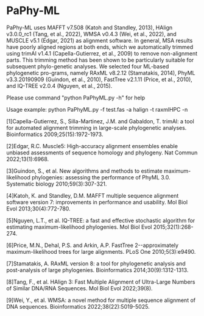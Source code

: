 # PaPhy-ML
PaPhy-ML uses MAFFT v7.508 (Katoh and Standley, 2013), HAlign v3.0.0_rc1 (Tang, et al., 2022), WMSA v0.4.3 (Wei, et al., 2022), and MUSCLE v5.1 (Edgar, 2021) as alignment software. In general, MSA results have poorly aligned regions at both ends, which we automatically trimmed using trimAI v1.4.1 (Capella-Gutierrez, et al., 2009) to remove non-alignment parts. This trimming method has been shown to be particularly suitable for subsequent phylo-genetic analyses. We selected four ML-based phylogenetic pro-grams, namely RAxML v8.2.12 (Stamatakis, 2014), PhyML v3.3.20190909 (Guindon, et al., 2010), FastTree v2.1.11 (Price, et al., 2010), and IQ-TREE v2.0.4 (Nguyen, et al., 2015). 

Please use command "python PaPhyML.py -h" for help

Usage example: python PaPhyML.py -f test.fas -a halign -t raxmlHPC -n

<!-- References -->

[1]Capella-Gutierrez, S., Silla-Martinez, J.M. and Gabaldon, T. trimAl: a tool for automated alignment trimming in large-scale phylogenetic analyses. Bioinformatics 2009;25(15):1972-1973.

[2]Edgar, R.C. Muscle5: High-accuracy alignment ensembles enable unbiased assessments of sequence homology and phylogeny. Nat Commun 2022;13(1):6968.

[3]Guindon, S., et al. New algorithms and methods to estimate maximum-likelihood phylogenies: assessing the performance of PhyML 3.0. Systematic biology 2010;59(3):307-321.

[4]Katoh, K. and Standley, D.M. MAFFT multiple sequence alignment software version 7: improvements in performance and usability. Mol Biol Evol 2013;30(4):772-780.

[5]Nguyen, L.T., et al. IQ-TREE: a fast and effective stochastic algorithm for estimating maximum-likelihood phylogenies. Mol Biol Evol 2015;32(1):268-274.

[6]Price, M.N., Dehal, P.S. and Arkin, A.P. FastTree 2--approximately maximum-likelihood trees for large alignments. PLoS One 2010;5(3):e9490.

[7]Stamatakis, A. RAxML version 8: a tool for phylogenetic analysis and post-analysis of large phylogenies. Bioinformatics 2014;30(9):1312-1313.

[8]Tang, F., et al. HAlign 3: Fast Multiple Alignment of Ultra-Large Numbers of Similar DNA/RNA Sequences. Mol Biol Evol 2022;39(8).

[9]Wei, Y., et al. WMSA: a novel method for multiple sequence alignment of DNA sequences. Bioinformatics 2022;38(22):5019-5025.

